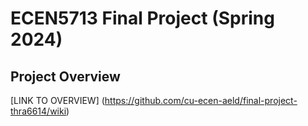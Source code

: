 # ECEN5713 Final Project (Spring 2024)
## Project Overview
[LINK TO OVERVIEW] (https://github.com/cu-ecen-aeld/final-project-thra6614/wiki)
